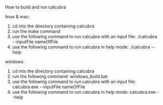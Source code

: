 How to build and run calcubra

linux & mac:
1. cd into the directory containing calcubra
2. run the make command
3. use the following command to run calcubra with an input file: ./calcubra --inputFile nameOfFile
4. use the following command to run calcubra in help mode: ./calcubra --help

windows:
1. cd into the directory containing calcubra
2. run the following command: windows_build.bat
3. use the following command to run calcubra with an input file: calcubra.exe --inputFile nameOfFile
4. use the following command to run calcubra in help mode: calcubra.exe --help

